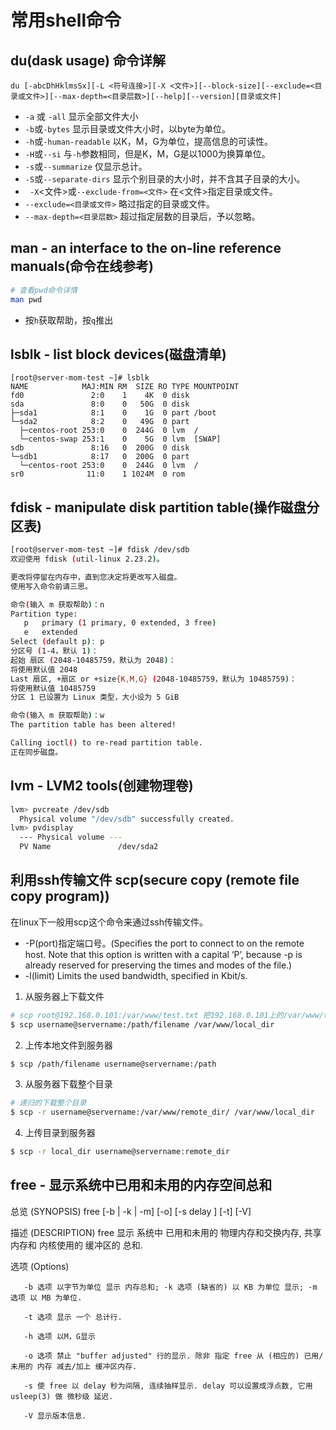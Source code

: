 # 常用shell命令



## du(dask usage) 命令详解



```shell
du [-abcDhHklmsSx][-L <符号连接>][-X <文件>][--block-size][--exclude=<目录或文件>][--max-depth=<目录层数>][--help][--version][目录或文件]
```

* `-a` 或 `-all` 显示全部文件大小
* `-b`或`-bytes`  显示目录或文件大小时，以byte为单位。
* `-h`或`-human-readable`  以K，M，G为单位，提高信息的可读性。
* `-H`或`--si`  与`-h`参数相同，但是K，M，G是以1000为换算单位。
* `-s`或`--summarize`  仅显示总计。
* `-S`或`--separate-dirs`  显示个别目录的大小时，并不含其子目录的大小。
* ` -X`<文件>或`--exclude-from=<文件>`  在<文件>指定目录或文件。
* `--exclude=<目录或文件>`  略过指定的目录或文件。
* `--max-depth=<目录层数>`  超过指定层数的目录后，予以忽略。



## man - an interface to the on-line reference manuals(命令在线参考)



```bash
# 查看pwd命令详情
man pwd
```

- 按`h`获取帮助，按`q`推出

  

## lsblk - list block devices(磁盘清单)



```ba
[root@server-mom-test ~]# lsblk
NAME            MAJ:MIN RM  SIZE RO TYPE MOUNTPOINT
fd0               2:0    1    4K  0 disk 
sda               8:0    0   50G  0 disk 
├─sda1            8:1    0    1G  0 part /boot
└─sda2            8:2    0   49G  0 part 
  ├─centos-root 253:0    0  244G  0 lvm  /
  └─centos-swap 253:1    0    5G  0 lvm  [SWAP]
sdb               8:16   0  200G  0 disk 
└─sdb1            8:17   0  200G  0 part 
  └─centos-root 253:0    0  244G  0 lvm  /
sr0              11:0    1 1024M  0 rom  
```



##  fdisk - manipulate disk partition table(操作磁盘分区表)



```bash
[root@server-mom-test ~]# fdisk /dev/sdb
欢迎使用 fdisk (util-linux 2.23.2)。

更改将停留在内存中，直到您决定将更改写入磁盘。
使用写入命令前请三思。

命令(输入 m 获取帮助)：n
Partition type:
   p   primary (1 primary, 0 extended, 3 free)
   e   extended
Select (default p): p
分区号 (1-4，默认 1)：
起始 扇区 (2048-10485759，默认为 2048)：
将使用默认值 2048
Last 扇区, +扇区 or +size{K,M,G} (2048-10485759，默认为 10485759)：
将使用默认值 10485759
分区 1 已设置为 Linux 类型，大小设为 5 GiB

命令(输入 m 获取帮助)：w
The partition table has been altered!

Calling ioctl() to re-read partition table.
正在同步磁盘。

```



## lvm -  LVM2 tools(创建物理卷)



```bash
lvm> pvcreate /dev/sdb
  Physical volume "/dev/sdb" successfully created.
lvm> pvdisplay
  --- Physical volume ---
  PV Name               /dev/sda2
```



## 利用ssh传输文件 scp(secure copy (remote file copy program))



在linux下一般用scp这个命令来通过ssh传输文件。

* -P(port)指定端口号。(Specifies the port to connect to on the remote host.  Note that this option is written with a capital ‘P’, because -p is already reserved for preserving the times and modes  of the file.)
* -l(limit) Limits the used bandwidth, specified in Kbit/s.

1. 从服务器上下载文件

```bash
# scp root@192.168.0.101:/var/www/test.txt 把192.168.0.101上的/var/www/test.txt 的文件下载到/var/www/local_dir
$ scp username@servername:/path/filename /var/www/local_dir
```

2. 上传本地文件到服务器

```bash
$ scp /path/filename username@servername:/path  
```

3. 从服务器下载整个目录

```bash
# 递归的下载整个目录
$ scp -r username@servername:/var/www/remote_dir/ /var/www/local_dir
```

4. 上传目录到服务器

```bash
$ scp -r local_dir username@servername:remote_dir
```



## free - 显示系统中已用和未用的内存空间总和

总览 (SYNOPSIS)
       free [-b | -k | -m] [-o] [-s delay ] [-t] [-V]

描述 (DESCRIPTION)
       free 显示 系统中 已用和未用的 物理内存和交换内存, 共享内存和 内核使用的 缓冲区的 总和.

选项 (Options)

       -b 选项 以字节为单位 显示 内存总和; -k 选项 (缺省的) 以 KB 为单位 显示; -m 选项 以 MB 为单位.
       
       -t 选项 显示 一个 总计行.
       
       -h 选项 以M，G显示
    
       -o 选项 禁止 "buffer adjusted" 行的显示. 除非 指定 free 从 (相应的) 已用/未用的 内存 减去/加上 缓冲区内存.
    
       -s 使 free 以 delay 秒为间隔, 连续抽样显示. delay 可以设置成浮点数, 它用 usleep(3) 做 微秒级 延迟.
    
       -V 显示版本信息.